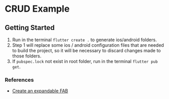 # CRUD Example
## Getting Started
1. Run in the terminal `flutter create .` to generate ios/android folders.
2. Step 1 will replace some ios / android configuration files that are needed to build the project, so it will be necessary to discard changes made to those folders.
3. If `pubspec.lock` not exist in root folder, run in the terminal `flutter pub get`.
### References
* [Create an expandable FAB](https://flutter.dev/docs/cookbook/effects/expandable-fab.html)
